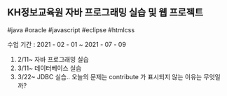 ## KH정보교육원 자바 프로그래밍 실습 및 웹 프로젝트 

  
#java #oracle #javascript #eclipse #htmlcss 


  수업 기간 : 2021 - 02 - 01 ~ 2021 - 07 - 09

1. 2/11~ 자바 프로그래밍 실습
2. 3/11~ 데이터베이스 실습
3. 3/22~ JDBC 실습..
오늘의 문제는 contribute 가 표시되지 않는 이유는 무엇일까? 